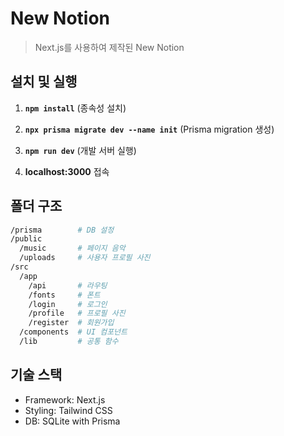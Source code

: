 # New Notion 
>Next.js를 사용하여 제작된 New Notion


## 설치 및 실행

1. **`npm install`** (종속성 설치)

2. **`npx prisma migrate dev --name init`** (Prisma migration 생성)

3. **`npm run dev`** (개발 서버 실행)

4. **localhost:3000** 접속


## 폴더 구조
```bash
/prisma        # DB 설정
/public        
  /music       # 페이지 음악 
  /uploads     # 사용자 프로필 사진 
/src
  /app
    /api       # 라우팅
    /fonts     # 폰트
    /login     # 로그인
    /profile   # 프로필 사진 
    /register  # 회원가입
  /components  # UI 컴포넌트
  /lib         # 공통 함수 

```

## 기술 스택
- Framework: Next.js
- Styling: Tailwind CSS
- DB: SQLite with Prisma